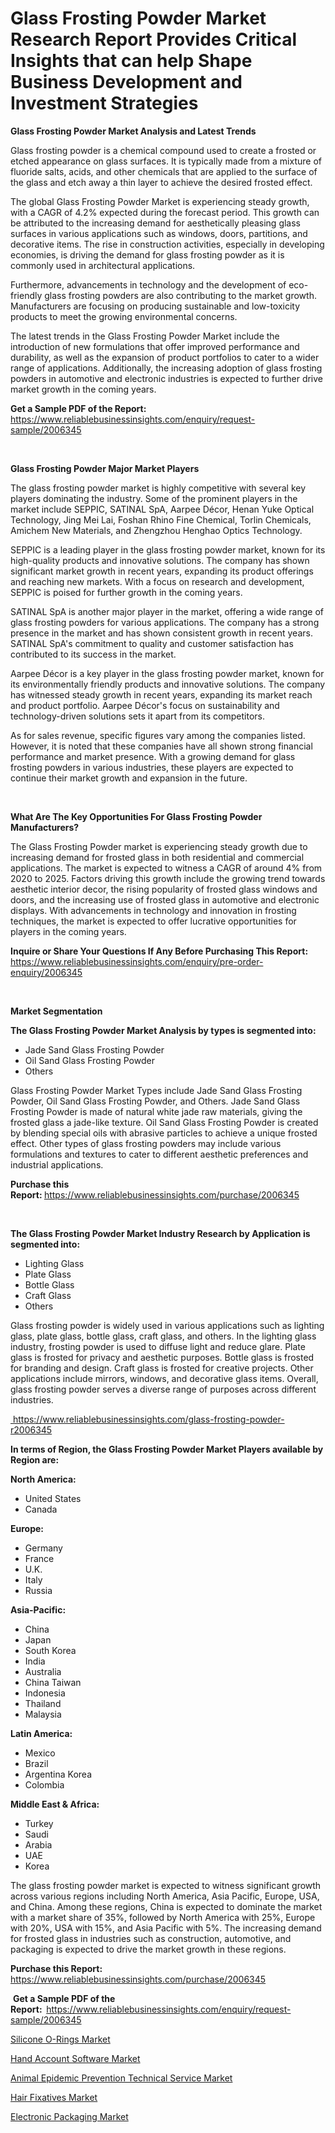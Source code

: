 <p><h1>Glass Frosting Powder Market Research Report Provides Critical Insights that can help Shape Business Development and Investment Strategies</h1></p><p><strong>Glass Frosting Powder Market Analysis and Latest Trends</strong></p>
<p><p>Glass frosting powder is a chemical compound used to create a frosted or etched appearance on glass surfaces. It is typically made from a mixture of fluoride salts, acids, and other chemicals that are applied to the surface of the glass and etch away a thin layer to achieve the desired frosted effect.</p><p>The global Glass Frosting Powder Market is experiencing steady growth, with a CAGR of 4.2% expected during the forecast period. This growth can be attributed to the increasing demand for aesthetically pleasing glass surfaces in various applications such as windows, doors, partitions, and decorative items. The rise in construction activities, especially in developing economies, is driving the demand for glass frosting powder as it is commonly used in architectural applications.</p><p>Furthermore, advancements in technology and the development of eco-friendly glass frosting powders are also contributing to the market growth. Manufacturers are focusing on producing sustainable and low-toxicity products to meet the growing environmental concerns.</p><p>The latest trends in the Glass Frosting Powder Market include the introduction of new formulations that offer improved performance and durability, as well as the expansion of product portfolios to cater to a wider range of applications. Additionally, the increasing adoption of glass frosting powders in automotive and electronic industries is expected to further drive market growth in the coming years.</p></p>
<p><strong>Get a Sample PDF of the Report:&nbsp;</strong> <a href="https://www.reliablebusinessinsights.com/enquiry/request-sample/2006345">https://www.reliablebusinessinsights.com/enquiry/request-sample/2006345</a></p>
<p>&nbsp;</p>
<p><strong>Glass Frosting Powder Major Market Players</strong></p>
<p><p>The glass frosting powder market is highly competitive with several key players dominating the industry. Some of the prominent players in the market include SEPPIC, SATINAL SpA, Aarpee Décor, Henan Yuke Optical Technology, Jing Mei Lai, Foshan Rhino Fine Chemical, Torlin Chemicals, Amichem New Materials, and Zhengzhou Henghao Optics Technology.</p><p>SEPPIC is a leading player in the glass frosting powder market, known for its high-quality products and innovative solutions. The company has shown significant market growth in recent years, expanding its product offerings and reaching new markets. With a focus on research and development, SEPPIC is poised for further growth in the coming years.</p><p>SATINAL SpA is another major player in the market, offering a wide range of glass frosting powders for various applications. The company has a strong presence in the market and has shown consistent growth in recent years. SATINAL SpA's commitment to quality and customer satisfaction has contributed to its success in the market.</p><p>Aarpee Décor is a key player in the glass frosting powder market, known for its environmentally friendly products and innovative solutions. The company has witnessed steady growth in recent years, expanding its market reach and product portfolio. Aarpee Décor's focus on sustainability and technology-driven solutions sets it apart from its competitors.</p><p>As for sales revenue, specific figures vary among the companies listed. However, it is noted that these companies have all shown strong financial performance and market presence. With a growing demand for glass frosting powders in various industries, these players are expected to continue their market growth and expansion in the future.</p></p>
<p>&nbsp;</p>
<p><strong>What Are The Key Opportunities For Glass Frosting Powder Manufacturers?</strong></p>
<p><p>The Glass Frosting Powder market is experiencing steady growth due to increasing demand for frosted glass in both residential and commercial applications. The market is expected to witness a CAGR of around 4% from 2020 to 2025. Factors driving this growth include the growing trend towards aesthetic interior decor, the rising popularity of frosted glass windows and doors, and the increasing use of frosted glass in automotive and electronic displays. With advancements in technology and innovation in frosting techniques, the market is expected to offer lucrative opportunities for players in the coming years.</p></p>
<p><strong>Inquire or Share Your Questions If Any Before Purchasing This Report:</strong> <a href="https://www.reliablebusinessinsights.com/enquiry/pre-order-enquiry/2006345">https://www.reliablebusinessinsights.com/enquiry/pre-order-enquiry/2006345</a></p>
<p>&nbsp;</p>
<p><strong>Market Segmentation</strong></p>
<p><strong>The Glass Frosting Powder Market Analysis by types is segmented into:</strong></p>
<p><ul><li>Jade Sand Glass Frosting Powder</li><li>Oil Sand Glass Frosting Powder</li><li>Others</li></ul></p>
<p><p>Glass Frosting Powder Market Types include Jade Sand Glass Frosting Powder, Oil Sand Glass Frosting Powder, and Others. Jade Sand Glass Frosting Powder is made of natural white jade raw materials, giving the frosted glass a jade-like texture. Oil Sand Glass Frosting Powder is created by blending special oils with abrasive particles to achieve a unique frosted effect. Other types of glass frosting powders may include various formulations and textures to cater to different aesthetic preferences and industrial applications.</p></p>
<p><strong>Purchase this Report:&nbsp;</strong><a href="https://www.reliablebusinessinsights.com/purchase/2006345">https://www.reliablebusinessinsights.com/purchase/2006345</a></p>
<p>&nbsp;</p>
<p><strong>The Glass Frosting Powder Market Industry Research by Application is segmented into:</strong></p>
<p><ul><li>Lighting Glass</li><li>Plate Glass</li><li>Bottle Glass</li><li>Craft Glass</li><li>Others</li></ul></p>
<p><p>Glass frosting powder is widely used in various applications such as lighting glass, plate glass, bottle glass, craft glass, and others. In the lighting glass industry, frosting powder is used to diffuse light and reduce glare. Plate glass is frosted for privacy and aesthetic purposes. Bottle glass is frosted for branding and design. Craft glass is frosted for creative projects. Other applications include mirrors, windows, and decorative glass items. Overall, glass frosting powder serves a diverse range of purposes across different industries.</p></p>
<p><a href="https://www.reliablebusinessinsights.com/glass-frosting-powder-r2006345">&nbsp;https://www.reliablebusinessinsights.com/glass-frosting-powder-r2006345</a></p>
<p><strong>In terms of Region, the Glass Frosting Powder Market Players available by Region are:</strong></p>
<p>
    <p> <strong> North America: </strong>
        <ul>
            <li>United States</li>
            <li>Canada</li>
        </ul>
        </p> 
    <p> <strong> Europe: </strong>
        <ul>
            <li>Germany</li>
            <li>France</li>
            <li>U.K.</li>
            <li>Italy</li>
            <li>Russia</li>
        </ul>
        </p> 
    <p> <strong> Asia-Pacific: </strong>
        <ul>
            <li>China</li>
            <li>Japan</li>
            <li>South Korea</li>
            <li>India</li>
            <li>Australia</li>
            <li>China Taiwan</li>
            <li>Indonesia</li>
            <li>Thailand</li>
            <li>Malaysia</li>
        </ul>
        </p> 
    <p> <strong> Latin America: </strong>
        <ul>
            <li>Mexico</li>
            <li>Brazil</li>
            <li>Argentina Korea</li>
            <li>Colombia</li>
        </ul>
        </p> 
    <p> <strong> Middle East & Africa: </strong>
        <ul>
            <li>Turkey</li>
            <li>Saudi</li>
            <li>Arabia</li>
            <li>UAE</li>
            <li>Korea</li>
        </ul>
    </p>
    </p>
<p><p>The glass frosting powder market is expected to witness significant growth across various regions including North America, Asia Pacific, Europe, USA, and China. Among these regions, China is expected to dominate the market with a market share of 35%, followed by North America with 25%, Europe with 20%, USA with 15%, and Asia Pacific with 5%. The increasing demand for frosted glass in industries such as construction, automotive, and packaging is expected to drive the market growth in these regions.</p></p>
<p><strong>Purchase this Report: </strong><a href="https://www.reliablebusinessinsights.com/purchase/2006345">https://www.reliablebusinessinsights.com/purchase/2006345</a></p>
<p>&nbsp;<strong>Get a Sample PDF of the Report:&nbsp;&nbsp;</strong><a href="https://www.reliablebusinessinsights.com/enquiry/request-sample/2006345">https://www.reliablebusinessinsights.com/enquiry/request-sample/2006345</a></p>
<p><strong></strong></p>
<p><p><a href="https://issuu.com/reportprime-2/docs/silicone-o-rings-market-size-2030.pptx">Silicone O-Rings Market</a></p><p><a href="https://github.com/anggakarna133/Market-Research-Report-List-1/blob/main/hand-account-software-market.md">Hand Account Software Market</a></p><p><a href="https://github.com/RoccoManning/Market-Research-Report-List-5/blob/main/animal-epidemic-prevention-technical-service-market.md">Animal Epidemic Prevention Technical Service Market</a></p><p><a href="https://www.linkedin.com/pulse/hair-fixatives-market-segmentation-geographical-regions-forcast-63iwf">Hair Fixatives Market</a></p><p><a href="https://www.linkedin.com/pulse/navigating-global-electronic-packaging-market-landscape-enfte">Electronic Packaging Market</a></p></p>